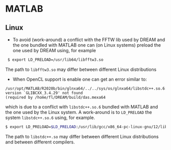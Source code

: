 # MATLAB

## Linux

* To avoid (work-around) a conflict with the FFTW lib used by DREAM and the one bundled with MATLAB one can
(on Linux systems) preload the one used by DREAM using, for example
```bash
 $ export LD_PRELOAD=/usr/lib64/libfftw3.so
```
The path to `libfftw3.so` may differ between different Linux distributions

* When OpenCL support is enable one can get an error similar to:
```
/usr/opt/MATLAB/R2020b/bin/glnxa64/../../sys/os/glnxa64/libstdc++.so.6: version `GLIBCXX_3.4.29' not found
(required by /home/fl/DREAM/build/das.mexa64
```
which is due to a conflict with `libstdc++.so.6`  bundled with MATLAB and the one used by the Linux system.
A work-around is to `LD_PRELOAD` the system `libstdc++.so.6` using, for example.
```bash
$ export LD_PRELOAD=$LD_PRELOAD:/usr/lib/gcc/x86_64-pc-linux-gnu/12/libstdc++.so.6
```
The path to `libstdc++.so` may differ between different Linux distributions and between different compilers.
